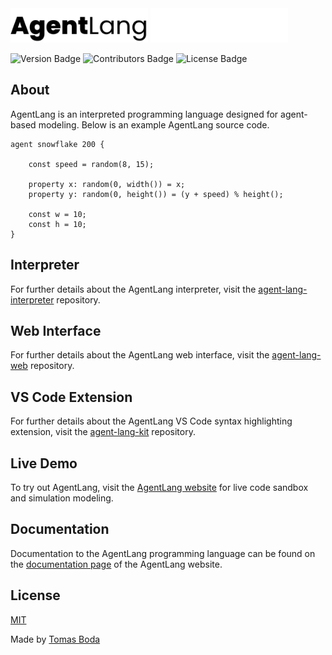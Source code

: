 <img src="./assets/logos/agent-lang-logo-black.png#gh-light-mode-only" width="220">
<img src="./assets/logos/agent-lang-logo-white.png#gh-dark-mode-only" width="220">

![Version Badge](https://img.shields.io/badge/version-1.0.0-blue?style=flat)
![Contributors Badge](https://img.shields.io/badge/contributors-1-green?style=flat)
![License Badge](https://img.shields.io/badge/license-MIT-red?style=flat)

## About
AgentLang is an interpreted programming language designed for agent-based modeling. Below is an example AgentLang source code.
```
agent snowflake 200 {

    const speed = random(8, 15);

    property x: random(0, width()) = x;
    property y: random(0, height()) = (y + speed) % height();
    
    const w = 10;
    const h = 10;
}
```

## Interpreter
For further details about the AgentLang interpreter, visit the [agent-lang-interpreter](https://github.com/TomasBoda/agent-lang-interpreter) repository.

## Web Interface
For further details about the AgentLang web interface, visit the [agent-lang-web](https://github.com/TomasBoda/agent-lang-web) repository.

## VS Code Extension
For further details about the AgentLang VS Code syntax highlighting extension, visit the [agent-lang-kit](https://github.com/TomasBoda/agent-lang-kit) repository.

## Live Demo
To try out AgentLang, visit the [AgentLang website](https://agent-lang-web.vercel.app) for live code sandbox and simulation modeling.

## Documentation
Documentation to the AgentLang programming language can be found on the [documentation page](https://agent-lang-web.vercel.app/documentation) of the AgentLang website.

## License
[MIT](/LICENSE.md)

Made by [Tomas Boda](https://github.com/TomasBoda)

